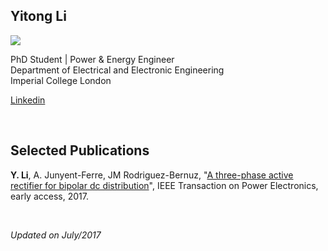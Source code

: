 ## Yitong Li
![](link?)
  
PhD Student | Power & Energy Engineer  
Department of Electrical and Electronic Engineering  
Imperial College London  
  
[Linkedin](https://www.linkedin.com/in/yitong-li/)  

<br />

## Selected Publications
**Y. Li**, A. Junyent-Ferre, JM Rodriguez-Bernuz, "[A three-phase active rectifier for bipolar dc distribution](http://ieeexplore.ieee.org/document/7921443/#full-text-section)", IEEE Transaction on Power Electronics, early access, 2017.  

<br />

*Updated on July/2017*
